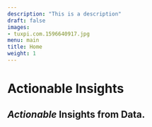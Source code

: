 ```yaml
---
description: "This is a description"
draft: false
images:
- tuxpi.com.1596640917.jpg
menu: main
title: Home
weight: 1
---
```


# Actionable Insights
## *Actionable* Insights from Data.
